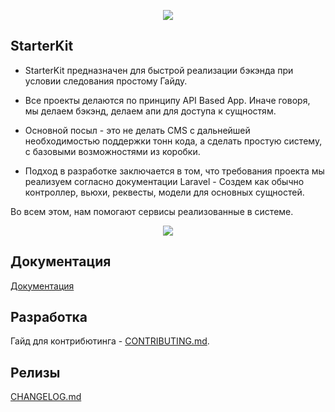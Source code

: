 <p align="center"><img src="https://i.imgur.com/aCQtBul.png"></p>

## StarterKit
- StarterKit предназначен для быстрой реализации бэкэнда при 
условии следования простому Гайду.

- Все проекты делаются по принципу API Based App. Иначе говоря, 
мы делаем бэкэнд, делаем апи для доступа к сущностям. 

- Основной посыл - это не делать CMS с дальнейшей необходимостью 
поддержки тонн кода, а сделать простую систему, с базовыми 
возможностями из коробки. 

- Подход в разработке заключается в том, что требования проекта мы 
реализуем согласно документации Laravel - Создем как обычно 
контроллер, вьюхи, реквесты, модели для основных сущностей.

Во всем этом, нам помогают сервисы реализованные в системе.

<p align="center"><img src="https://i.imgur.com/aOBmYr3.png"></p>

## Документация

[Документация](docs)

## Разработка

Гайд для контрибютинга - [CONTRIBUTING.md](contributing.md).

##  Релизы

[CHANGELOG.md](changelog.md)